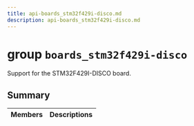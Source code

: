 ```yaml
---
title: api-boards_stm32f429i-disco.md
description: api-boards_stm32f429i-disco.md
---
```

# group `boards_stm32f429i-disco` 

Support for the STM32F429I-DISCO board.

## Summary

 Members                        | Descriptions                                
--------------------------------|---------------------------------------------

